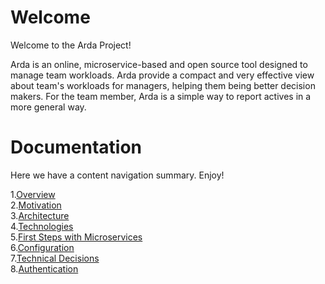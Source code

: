 # Welcome
Welcome to the Arda Project!

Arda is an online, microservice-based and open source tool designed to manage team workloads. Arda provide a compact and very effective view about team's workloads for managers, 
helping them being better decision makers. For the team member, Arda is a simple way to report actives in a more general way.

# Documentation
Here we have a content navigation summary. Enjoy!

1.[Overview](https://github.com/DXBrazil/Arda/wiki)<br />
2.[Motivation](https://github.com/DXBrazil/Arda/wiki/Motivation)<br />
3.[Architecture](https://github.com/DXBrazil/Arda/wiki/Architecture)<br />
4.[Technologies](https://github.com/DXBrazil/Arda/wiki/Technologies)<br />
5.[First Steps with Microservices](https://github.com/DXBrazil/Arda/wiki/First-Steps-with-Microservices)<br />
6.[Configuration](https://github.com/DXBrazil/Arda/wiki/Configuration)<br />
7.[Technical Decisions](https://github.com/DXBrazil/Arda/wiki/Technical-Decisions)<br />
8.[Authentication](https://github.com/DXBrazil/Arda/wiki/Authentication)<br />
